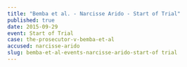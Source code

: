 ```yaml
---
title: "Bemba et al. - Narcisse Arido - Start of Trial"
published: true
date: 2015-09-29
event: Start of Trial
case: the-prosecutor-v-bemba-et-al
accused: narcisse-arido
slug: bemba-et-al-events-narcisse-arido-start-of trial
---
```

